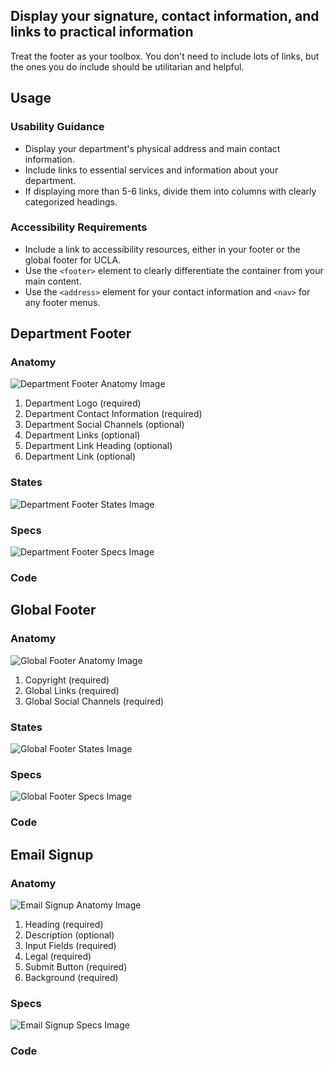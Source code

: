 ## Display your signature, contact information, and links to practical information

Treat the footer as your toolbox. You don't need to include lots of links, but the ones you do include should be utilitarian and helpful.

## **Usage**

### **Usability Guidance**

* Display your department's physical address and main contact information.
* Include links to essential services and information about your department.
* If displaying more than 5-6 links, divide them into columns with clearly categorized headings.

### **Accessibility Requirements**

* Include a link to accessibility resources, either in your footer or the global footer for UCLA.
* Use the `<footer>` element to clearly differentiate the container from your main content.
* Use the `<address>` element for your contact information and `<nav>` for any footer menus.

## **Department Footer**

### **Anatomy**

![Department Footer Anatomy Image](/docs/img/Footer/Department_Footer/deptfooter-anatomy.jpg)

1. Department Logo (required)
2. Department Contact Information (required)
3. Department Social Channels (optional)
4. Department Links (optional)
5. Department Link Heading (optional)
6. Department Link (optional)


### **States**

![Department Footer States Image](/docs/img/Footer/Department_Footer/deptfooter-states.jpg)

### **Specs**

![Department Footer Specs Image](/docs/img/Footer/Department_Footer/deptfooter-specs.jpg)  

### **Code**

<!--Department Footer code here, if applicable-->

## **Global Footer**

### **Anatomy**

![Global Footer Anatomy Image](/docs/img/Footer/Global_Footer/globalfooter-anatomy.jpg)

1. Copyright (required)
2. Global Links (required)
3. Global Social Channels (required)


### **States**

![Global Footer States Image](/docs/img/Footer/Global_Footer/globalfooter-states.jpg)

### **Specs**

![Global Footer Specs Image](/docs/img/Footer/Global_Footer/globalfooter-specs.jpg)

### **Code**

<!--Global Footer code here, if applicable-->

## **Email Signup**

### **Anatomy**

![Email Signup Anatomy Image](/docs/img/Footer/Email_Footer/emailsignup-anatomy.jpg)

1. Heading (required)
2. Description (optional)
3. Input Fields (required)
4. Legal (required)
5. Submit Button (required)
6. Background (required)


### **Specs**

![Email Signup Specs Image](/docs/img/Footer/Email_Footer/emailsignup-specs.jpg)  

### **Code**
<!--Email Signup code here, if applicable-->
